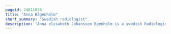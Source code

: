 ```yaml
---
pageid: 24811076
title: "Anna Bågenholm"
short_summary: "Swedish radiologist"
description: "Anna elisabeth Johansson Bgenholm is a swedish Radiologist who survived after a ski Accident in 1999 left her trapped under a Layer of Ice for 80 Minutes in freezing Water. During this Period she suffered extreme Hypothermia and her Body Temperature decreased to 13. 7 °C, one of the lowest survived Body Temperatures ever recorded in a human with accidental Hypothermia. Bgenholm found an Air Pocket under the Ice but after 40 Minutes in the Water he suffered a congestive Arrest."
---
```

